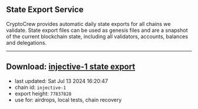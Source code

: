 ## State Export Service
CryptoCrew provides automatic daily state exports for all chains we validate. State export files can be used as genesis files and are a snapshot of the current blockchain state, including all validators, accounts, balances and delegations.

---
**Download: [injective-1 state export](https://dl-eu2.ccvalidators.com/SERVICE/injective/injective-1_export_77837828.json)**
---

- last updated: Sat Jul 13 2024 16:20:47
- chain id: `injective-1`
- export height: `77837828`
- use for: airdrops, local tests, chain recovery
